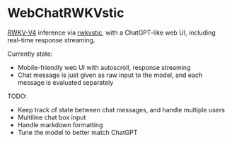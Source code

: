# WebChatRWKVstic

[RWKV-V4](https://github.com/BlinkDL/RWKV-LM) inference via
[rwkvstic](https://github.com/harrisonvanderbyl/rwkvstic), with a ChatGPT-like
web UI, including real-time response streaming.

Currently state:

- Mobile-friendly web UI with autoscroll, response streaming
- Chat message is just given as raw input to the model, and each message is
  evaluated separately

TODO:

- Keep track of state between chat messages, and handle multiple users
- Multiline chat box input
- Handle markdown formatting
- Tune the model to better match ChatGPT
